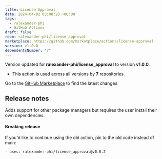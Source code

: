 ```yaml
---
title: License Approval
date: 2024-04-02 03:08:23 +00:00
tags:
  - ralexander-phi
  - GitHub Actions
draft: false
repo: ralexander-phi/license_approval
marketplace: https://github.com/marketplace/actions/license-approval
version: v1.0.0
dependentsNumber: "7"
---
```



Version updated for **ralexander-phi/license_approval** to version **v1.0.0**.
- This action is used across all versions by **7** repositories.

Go to the [GitHub Marketplace](https://github.com/marketplace/actions/license-approval) to find the latest changes.

## Release notes

Adds support for other package managers but requires the user install their own dependencies.

#### Breaking release

If you'd like to continue using the old action, pin to the old code instead of main:

    - uses: ralexander-phi/license_approval@v0.0.2

